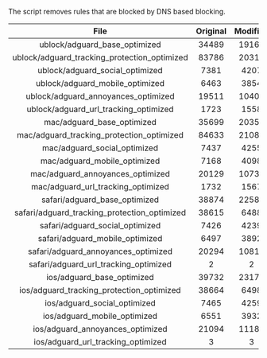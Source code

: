 The script removes rules that are blocked by DNS based blocking.


| File | Original | Modified |
|:----:|:-----:|:-----:|
| ublock/adguard_base_optimized | 34489 | 19163 |
| ublock/adguard_tracking_protection_optimized | 83786 | 20311 |
| ublock/adguard_social_optimized | 7381 | 4207 |
| ublock/adguard_mobile_optimized | 6463 | 3854 |
| ublock/adguard_annoyances_optimized | 19511 | 10405 |
| ublock/adguard_url_tracking_optimized | 1723 | 1558 |
| mac/adguard_base_optimized | 35699 | 20350 |
| mac/adguard_tracking_protection_optimized | 84633 | 21084 |
| mac/adguard_social_optimized | 7437 | 4255 |
| mac/adguard_mobile_optimized | 7168 | 4098 |
| mac/adguard_annoyances_optimized | 20129 | 10735 |
| mac/adguard_url_tracking_optimized | 1732 | 1567 |
| safari/adguard_base_optimized | 38874 | 22583 |
| safari/adguard_tracking_protection_optimized | 38615 | 6488 |
| safari/adguard_social_optimized | 7426 | 4239 |
| safari/adguard_mobile_optimized | 6497 | 3892 |
| safari/adguard_annoyances_optimized | 20294 | 10815 |
| safari/adguard_url_tracking_optimized | 2 | 2 |
| ios/adguard_base_optimized | 39732 | 23175 |
| ios/adguard_tracking_protection_optimized | 38664 | 6498 |
| ios/adguard_social_optimized | 7465 | 4259 |
| ios/adguard_mobile_optimized | 6551 | 3932 |
| ios/adguard_annoyances_optimized | 21094 | 11187 |
| ios/adguard_url_tracking_optimized | 3 | 3 |